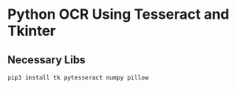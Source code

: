 # Python OCR Using Tesseract and Tkinter

## Necessary Libs

    pip3 install tk pytesseract numpy pillow

